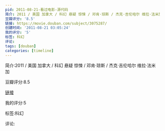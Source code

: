 ```yaml
---
pid: 2011-08-21-看过电影-源代码
简介: 2011 / 美国 加拿大 / 科幻 悬疑 惊悚 / 邓肯·琼斯 / 杰克·吉伦哈尔 维拉·法米加
豆瓣评分: '8.5'
链接: https://movie.douban.com/subject/3075287/
创建时间: '2011-08-21 03:05:24'
我的评分: '5'
标签: 科幻
评论:
tags: [douban]
categories: [timeline]
---
```

简介:2011 / 美国 加拿大 / 科幻 悬疑 惊悚 / 邓肯·琼斯 / 杰克·吉伦哈尔 维拉·法米加

豆瓣评分:8.5

[链接](https://movie.douban.com/subject/3075287/)

我的评分:5

标签:科幻

评论:

